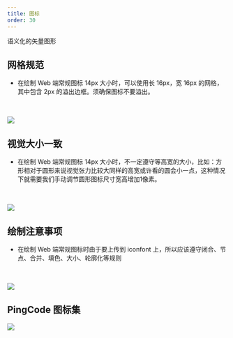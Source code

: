 ```yaml
---
title: 图标
order: 30
---
```


语义化的矢量图形

## 网格规范

- 在绘制 Web 端常规图标 14px 大小时，可以使用长 16px，宽 16px 的网格，其中包含 2px 的溢出边框。须确保图标不要溢出。
</br>
</br>
<div align=left>
<img src="assets/images/vision/grid.png" />
</div>

## 视觉大小一致

- 在绘制 Web 端常规图标 14px 大小时，不一定遵守等高宽的大小，比如：方形相对于圆形来说视觉张力比较大同样的高宽或许看的圆会小一点，这种情况下就需要我们手动调节圆形图标尺寸宽高增加1像素。
</br>
</br>
<div align=left>
<img src="assets/images/vision/size.png" />
</div>

## 绘制注意事项

- 在绘制 Web 端常规图标时由于要上传到 iconfont 上，所以应该遵守闭合、节点、合并、填色、大小、轮廓化等规则
</br>
</br>
<div align=left>
<img src="assets/images/vision/draw-note.png" />
</div>

## PingCode 图标集

<div align=left>
<img src="assets/images/vision/icons.png" />
</div>